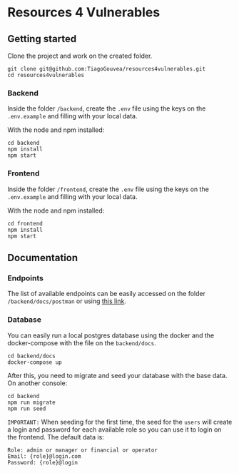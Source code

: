 # Resources 4 Vulnerables

## Getting started

Clone the project and work on the created folder.

```
git clone git@github.com:TiagoGouvea/resources4vulnerables.git
cd resources4vulnerables
```

### Backend

Inside the folder `/backend`, create the `.env` file using the keys on the `.env.example` and filling with your local data.

With the node and npm installed: 

```
cd backend
npm install
npm start
```

### Frontend
Inside the folder `/frontend`, create the `.env` file using the keys on the `.env.example` and filling with your local data.

With the node and npm installed: 

```
cd frontend
npm install
npm start
```


## Documentation

### Endpoints
The list of available endpoints can be easily accessed on the folder `/backend/docs/postman` or using [this link](https://documenter.getpostman.com/view/3342022/SzYaVdaV).

### Database
You can easily run a local postgres database using the docker and the docker-compose with the file on the `backend/docs`.

```
cd backend/docs
docker-compose up
```
After this, you need to migrate and seed your database with the base data. On another console:

```
cd backend
npm run migrate
npm run seed
```

`IMPORTANT:` When seeding for the first time, the seed for the `users` will create a login and password for each available role so you can use it to login on the frontend. The default data is:

```
Role: admin or manager or financial or operator
Email: {role}@login.com
Password: {role}@login
```
